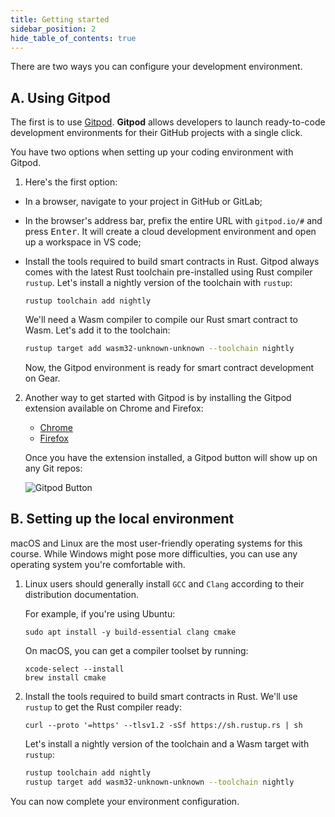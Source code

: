 ```yaml
---
title: Getting started
sidebar_position: 2
hide_table_of_contents: true
---
```


There are two ways you can configure your development environment. 

## A. Using Gitpod
The first is to use [Gitpod](https://www.gitpod.io/). **Gitpod** allows developers to launch ready-to-code development environments for their GitHub projects with a single click.

You have two options when setting up your coding environment with Gitpod. 

1. Here's the first option:

- In a browser, navigate to your project in GitHub or GitLab;
- In the browser's address bar, prefix the entire URL with `gitpod.io/#` and press <kbd>Enter</kbd>. It will create a cloud development environment and open up a workspace in VS code;
- Install the tools required to build smart contracts in Rust. Gitpod always comes with the latest Rust toolchain pre-installed using Rust compiler `rustup`. Let's install a nightly version of the toolchain with `rustup`:

    ```
    rustup toolchain add nightly
    ```

    We'll need a Wasm compiler to compile our Rust smart contract to Wasm. Let's add it to the toolchain:

    ```bash
    rustup target add wasm32-unknown-unknown --toolchain nightly
    ```

    Now, the Gitpod environment is ready for smart contract development on Gear.

2. Another way to get started with Gitpod is by installing the Gitpod extension available on Chrome and Firefox:

    - [Chrome](https://chrome.google.com/webstore/detail/gitpod-always-ready-to-co/dodmmooeoklaejobgleioelladacbeki)
    - [Firefox](https://addons.mozilla.org/en-US/firefox/addon/gitpod/)

    Once you have the extension installed, a Gitpod button will show up on any Git repos:

    ![Gitpod Button](/img/01/gitpod-button.png)

## B. Setting up the local environment

macOS and Linux are the most user-friendly operating systems for this course. While Windows might pose more difficulties, you can use any operating system you're comfortable with. 

1. Linux users should generally install `GCC` and `Clang` according to their distribution documentation.

    For example, if you're using Ubuntu:

    ```
    sudo apt install -y build-essential clang cmake
    ```

    On macOS, you can get a compiler toolset by running:

    ```
    xcode-select --install
    brew install cmake
    ```

2. Install the tools required to build smart contracts in Rust. We'll use `rustup` to get the Rust compiler ready:

    ```
    curl --proto '=https' --tlsv1.2 -sSf https://sh.rustup.rs | sh
    ```

    Let's install a nightly version of the toolchain and a Wasm target with `rustup`:

    ```bash
    rustup toolchain add nightly
    rustup target add wasm32-unknown-unknown --toolchain nightly
    ```

  You can now complete your environment configuration. 
